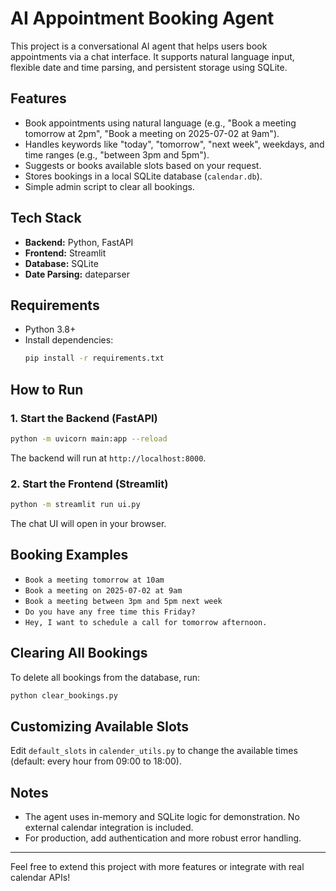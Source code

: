 # AI Appointment Booking Agent

This project is a conversational AI agent that helps users book appointments via a chat interface. It supports natural language input, flexible date and time parsing, and persistent storage using SQLite.

## Features
- Book appointments using natural language (e.g., "Book a meeting tomorrow at 2pm", "Book a meeting on 2025-07-02 at 9am").
- Handles keywords like "today", "tomorrow", "next week", weekdays, and time ranges (e.g., "between 3pm and 5pm").
- Suggests or books available slots based on your request.
- Stores bookings in a local SQLite database (`calendar.db`).
- Simple admin script to clear all bookings.

## Tech Stack
- **Backend:** Python, FastAPI
- **Frontend:** Streamlit
- **Database:** SQLite
- **Date Parsing:** dateparser

## Requirements
- Python 3.8+
- Install dependencies:
  ```bash
  pip install -r requirements.txt
  ```

## How to Run

### 1. Start the Backend (FastAPI)
```bash
python -m uvicorn main:app --reload
```
The backend will run at `http://localhost:8000`.

### 2. Start the Frontend (Streamlit)
```bash
python -m streamlit run ui.py
```
The chat UI will open in your browser.

## Booking Examples
- `Book a meeting tomorrow at 10am`
- `Book a meeting on 2025-07-02 at 9am`
- `Book a meeting between 3pm and 5pm next week`
- `Do you have any free time this Friday?`
- `Hey, I want to schedule a call for tomorrow afternoon.`

## Clearing All Bookings
To delete all bookings from the database, run:
```bash
python clear_bookings.py
```

## Customizing Available Slots
Edit `default_slots` in `calender_utils.py` to change the available times (default: every hour from 09:00 to 18:00).

## Notes
- The agent uses in-memory and SQLite logic for demonstration. No external calendar integration is included.
- For production, add authentication and more robust error handling.

---
Feel free to extend this project with more features or integrate with real calendar APIs! 
